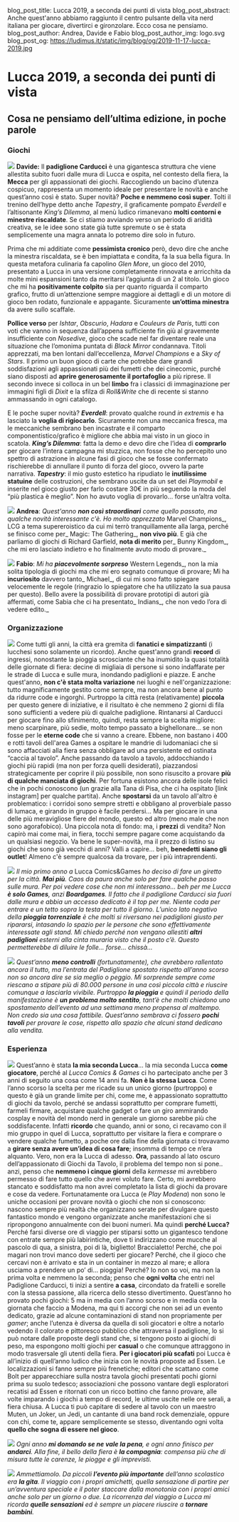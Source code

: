 blog_post_title: Lucca 2019, a seconda dei punti di vista
blog_post_abstract: Anche quest'anno abbiamo raggiunto il centro pulsante della vita nerd italiana per giocare, divertirci e gironzolare. Ecco cosa ne pensiamo.
blog_post_author: Andrea, Davide e Fabio
blog_post_author_img: logo.svg
blog_post_og: https://ludimus.it/static/img/blog/og/2019-11-17-lucca-2019.jpg

# Lucca 2019, a seconda dei punti di vista
## Cosa ne pensiamo dell’ultima edizione, in poche parole

### Giochi

<span class="blog-staff-img"> ![](../static/img/staff/masno.jpg?t=1)</span> **Davide:** Il **padiglione Carducci** è una gigantesca struttura che viene allestita subito fuori dalle mura di Lucca e ospita, nel contesto della fiera, la **Mecca** per gli appassionati dei giochi. Raccogliendo un bacino d’utenza cospicuo, rappresenta un momento ideale per presentare le novità e anche quest’anno così è stato. Super novità? **Poche e nemmeno così super**. Tolti il trenino dell’hype detto anche _Tapestry_, il graficamente pompato _Everdell_ e l’altisonante _King’s Dilemma_, al menù ludico rimanevano **molti contorni e minestre riscaldate**. Se ci stiamo avviando verso un periodo di aridità creativa, se le idee sono state già tutte spremute o se è stata semplicemente una magra annata lo potremo dire solo in futuro.

Prima che mi additiate come **pessimista cronico** però, devo dire che anche la minestra riscaldata, se è ben impiattata e condita, fa la sua bella figura. In questa metafora culinaria fa capolino _Glen More_, un gioco del 2010, presentato a Lucca in una versione completamente rinnovata e arricchita da molte mini espansioni tanto da meritarsi l’aggiunta di un 2 al titolo. Un gioco che mi ha **positivamente colpito** sia per quanto riguarda il comparto grafico, frutto di un’attenzione sempre maggiore ai dettagli e di un motore di gioco ben rodato, funzionale e appagante. Sicuramente **un’ottima minestra** da avere sullo scaffale.

**Pollice verso** per _Ishtar_, _Obscurio_, _Hadara_ e _Couleurs de Paris_, tutti con voti che vanno in sequenza dall’appena sufficiente fin giù al gravemente insufficiente con _Nosedive_, gioco che scade nel far diventare reale una situazione che l’omonima puntata di _Black Mirror_ condannava.
Titoli apprezzati, ma ben lontani dall’eccellenza, _Marvel Champions_ e a _Sky of Stars_. Il primo un buon gioco di carte che potrebbe dare grandi soddisfazioni agli appassionati più dei fumetti che dei cinecomic, purché siano disposti ad **aprire generosamente il portafoglio** a più riprese. Il secondo invece si colloca in un bel **limbo** fra i classici di immaginazione per immagini figli di _Dixit_ e la sfilza di _Roll&Write_ che di recente si stanno ammassando in ogni catalogo.

E le poche super novità?
**_Everdell_**: provato qualche round _in extremis_ e ha lasciato la **voglia di rigiocarlo**. Sicuramente non una meccanica fresca, ma le meccaniche sembrano ben incastrate e il comparto componentistico/grafico è migliore che abbia mai visto in un gioco in scatola.
**_King’s Dilemma_**: fatta la demo e devo dire che l’idea di **comprarlo** per giocare l’intera campagna mi stuzzica, non fosse che ho percepito uno spettro di astrazione in alcune fasi di gioco che se fosse confermato rischierebbe di annullare il punto di forza del gioco, ovvero la parte narrativa.
**_Tapestry_**: il mio gusto estetico ha ripudiato le **inutilissime statuine** delle costruzioni, che sembrano uscite da un set dei _Playmobil_ e inserite nel gioco giusto per farlo costare 30€ in più seguendo la moda del “più plastica è meglio”. Non ho avuto voglia di provarlo… forse un’altra volta.

<span class="blog-staff-img"> ![](../static/img/staff/tex.png?t=1)</span> **Andrea**: _Quest'anno **non così straordinari** come quello passato, ma qualche novità interessante c'è. Ho molto apprezzato_ Marvel Champions_, LCG a tema supereroistico da cui mi terrò tranquillamente alla larga, perché se finisco come per_ Magic: The Gathering_, **non vivo più**. E già che parliamo di giochi di Richard Garfield, **nota di merito** per_ Bunny Kingdom_, che mi ero lasciato indietro e ho finalmente avuto modo di provare._

<span class="blog-staff-img"> ![](../static/img/staff/fabio.jpg?t=1)</span> **Fabio**: _Mi ha **piacevolmente sorpreso**_ Western Legends_, non la mia solita tipologia di giochi ma che mi ero segnato comunque di provare; Mi ha **incuriosito** davvero tanto_ Michael_, di cui mi sono fatto spiegare velocemente le regole (ringrazio lo spiegatore che ha utilizzato la sua pausa per questo). Bello avere la possibilità di provare prototipi di autori già affermati, come Sabia che ci ha presentato_ Indians_, che non vedo l’ora di vedere edito._ 

### Organizzazione

<span class="blog-staff-img"> ![](../static/img/staff/tex.png?t=1)</span> Come tutti gli anni, la città era gremita di **fanatici e simpatizzanti** (i lucchesi sono solamente un ricordo). Anche quest'anno grandi **record** di ingressi, nonostante la pioggia scrosciante che ha inumidito la quasi totalità delle giornate di fiera: decine di migliaia di persone si sono indaffarate per le strade di Lucca e sulle mura, inondando padiglioni e piazze. E anche quest'anno, **non c'è stata molta variazione** nei luoghi e nell'organizzazione: tutto magnificamente gestito come sempre, ma non ancora bene al punto da ridurre code e ingorghi.
Purtroppo la città resta (relativamente) **piccola** per questo genere di iniziative, e il risultato è che nemmeno 2 giorni di fila sono sufficienti a vedere più di qualche padiglione. Rintanarsi al Carducci per giocare fino allo sfinimento, quindi, resta sempre la scelta migliore: meno scarpinare, più sedie, molto tempo passato a bighellonare... se non fosse per le **eterne code** che si vanno a creare.
Ebbene, non bastano i 400 e rotti tavoli dell'area Games a ospitare le mandrie di ludomaniaci che si sono affacciati alla fiera senza obbligare ad una persistente ed ostinata “caccia al tavolo”. Anche passando da tavolo a tavolo, addocchiando i giochi più rapidi (ma non per forza quelli desiderati), piazzandosi strategicamente per coprire il più possibile, non sono risuscito a provare **più di qualche manciata di giochi**. Per fortuna esistono ancora delle isole felici che in pochi conoscono (un grazie alla Tana di Pisa, che ci ha ospitato [link instagram] per qualche partita).
Anche **spostarsi** da un tavolo all'altro è problematico: i corridoi sono sempre stretti e obbligano al proverbiale passo di lumaca, e girando in gruppo è facile perdersi... Ma per giocare in una delle più meravigliose fiere del mondo, questo ed altro (meno male che non sono agorafobico).
Una piccola nota di fondo: ma, i **prezzi** di vendita? Non capirò mai come mai, in fiera, tocchi sempre pagare come acquistando da un qualsiasi negozio. Va bene le super-novità, ma il prezzo di listino su giochi che sono già vecchi di anni? Valli a capire... beh, **benedetti siano gli outlet**! Almeno c'è sempre qualcosa da trovare, per i più intraprendenti.

<span class="blog-staff-img"> ![](../static/img/staff/masno.jpg?t=1)</span> _Il mio primo anno a_ Lucca Comics&Games _ho deciso di fare un giretto per la città. **Mai più**. Caos da paura anche solo per fare qualche passo sulle mura. Per poi vedere cose che non mi interessano… beh per me Lucca **è solo Games**, anzi **Boardgames**. Il fatto che il padiglione Carducci sia fuori dalle mura e abbia un accesso dedicato è il top per me. Niente coda per entrare e un tetto sopra la testa per tutto il giorno. L’unico lato negativo della **pioggia torrenziale** è che molti si riversano nei padiglioni giusto per ripararsi, intasando lo spazio per le persone che sono effettivamente interessate agli stand. Mi chiedo perché non vengano allestiti **altri padiglioni** esterni alla cinta muraria visto che il posto c’è. Questo permetterebbe di diluire le folle... forse… chissà..._

<span class="blog-staff-img"> ![](../static/img/staff/fabio.jpg?t=1)</span> _Quest’anno **meno controlli** (fortunatamente), che avrebbero rallentato ancora il tutto, ma l’entrata del Padiglione spostato rispetto all’anno scorso non so ancora dire se sia meglio o peggio. Mi sorprende sempre come riescano a stipare più di 80.000 persone in una così piccola città e riuscire comunque a lasciarla vivibile. Purtroppo **la pioggia** e quindi il periodo della manifestazione è **un problema molto sentito**, tant’è che molti chiedono uno spostamento dell’evento ad una settimana meno propensa al maltempo. Non credo sia una cosa fattibile. Quest’anno sembrava ci fossero **pochi tavoli** per provare le cose, rispetto allo spazio che alcuni stand dedicano alla vendita._


### Esperienza
<span class="blog-staff-img"> ![](../static/img/staff/fabio.jpg?t=1)</span> Quest’anno è stata **la mia seconda Lucca**… la mia seconda Lucca **come giocatore**, perché al _Lucca Comics & Games_ ci ho partecipato anche per 3 anni di seguito una cosa come 14 anni fa. **Non è la stessa Lucca**. 
Come l’anno scorso la scelta per me ricade su un unico giorno (purtroppo) e questo è già un grande limite per chi, come me, è appassionato soprattutto di giochi da tavolo, perché se andassi soprattutto per comprare fumetti, farmeli firmare, acquistare qualche gadget o fare un giro ammirando cosplay e novità del mondo nerd in generale un giorno sarebbe più che soddisfacente.
Infatti **ricordo** che quando, anni or sono, ci recavamo con il mio gruppo in quel di Lucca, soprattutto per visitare la fiera e comprare o vendere qualche fumetto, a poche ore dalla fine della giornata ci trovavamo a **girare senza avere un’idea di cosa fare**; insomma di tempo ce n’era alquanto. Vero, non era la Lucca di adesso. **Ora**, passando al lato oscuro dell’appassionato di Giochi da Tavolo, il problema del tempo non si pone.. anzi, penso che **nemmeno i cinque giorni** della _kermesse_ mi avrebbero permesso di fare tutto quello che avrei voluto fare. Certo, mi avrebbero stancato e soddisfatto ma non avrei completato la lista di giochi da provare e cose da vedere. 
Fortunatamente ora Lucca (e _Play Modena_) non sono le uniche occasioni per provare novità o giochi che non si conoscono: nascono sempre più realtà che organizzano serate per divulgare questo fantastico mondo e vengono organizzate anche manifestazioni che si ripropongono annualmente con dei buoni numeri. 
Ma quindi **perché Lucca?** Perché farsi diverse ore di viaggio per stiparsi sotto un gigantesco tendone con entrate sempre più labirintiche, dove ti indirizzano come mucche al pascolo di qua, a sinistra, poi di là, biglietto! Braccialetto! Perché, che poi magari non trovi manco dove sederti per giocare? Perché, che il gioco che cercavi non è arrivato e sta in un container in mezzo al mare; e allora usciamo a prendere un po’ di… pioggia! Perché?
Io non so voi, ma non la prima volta e nemmeno la seconda; penso che **ogni volta** che entri nel Padiglione Carducci, ti inizi a sentire **a casa**, circondato da fratelli e sorelle con la stessa passione, alla ricerca dello stesso divertimento. Quest’anno ho provato pochi giochi: 5 ma in media con l’anno scorso e in media con la giornata che faccio a Modena, ma qui ti accorgi che non sei ad un evento dedicato, grazie ad alcune contaminazioni di stand non propriamente per _gamer_; anche l’utenza è diversa da quella di soli giocatori e oltre a notarlo vedendo il colorato e pittoresco pubblico che attraversa il padiglione, lo si può notare dalle proposte degli stand che, si tengono posto ai giochi di peso, ma espongono molti giochi per **casual** o che comunque attraggono in modo trasversale gli utenti della fiera. 
**Per i giocatori più scafati** poi Lucca è all’inizio di quell’anno ludico che inizia con le novità proposte ad Essen. Le localizzazioni si fanno sempre più frenetiche; editori che scattano come Bolt per apparecchiare sulla nostra tavola giochi presentati pochi giorni prima su suolo tedesco; associazioni che possono vantare degli esploratori recatisi ad Essen e ritornati con un ricco bottino che fanno provare, alle volte imparando i giochi a tempo di record, le ultime uscite nelle ore serali, a fiera chiusa. A Lucca ti può capitare di sedere al tavolo con un maestro Muten, un Joker, un Jedi, un cantante di una band rock demenziale, oppure con chi, come te, appare semplicemente se stesso, diventando ogni volta **quello che sogna di essere nel gioco**.

<span class="blog-staff-img"> ![](../static/img/staff/tex.png?t=1)</span> _Ogni anno **mi domando se ne vale la pena**, e ogni anno finisco per **andarci**. Alla fine, il bello della fiera è **la compagnia**: compensa più che di misura tutte le carenze, le piogge e gli imprevisti._

<span class="blog-staff-img"> ![](../static/img/staff/masno.jpg?t=1)</span> _Ammettiamolo. Da piccoli **l’evento più importante** dell’anno scolastico era **la gita**. Il viaggio con i propri amichetti, quella sensazione di partire per un’avventura speciale e il poter staccare dalla monotonia con i propri amici anche solo per un giorno o due. La ricorrenza del viaggio a Lucca mi ricorda **quelle sensazioni** ed è sempre un piacere riuscire a **tornare bambini**._

